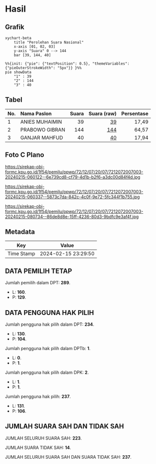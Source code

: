 # Hasil

## Grafik

```mermaid
xychart-beta
    title "Perolehan Suara Nasional"
    x-axis [01, 02, 03]
    y-axis "Suara" 0 --> 144
    bar [39, 144, 40]
```

```mermaid
%%{init: {"pie": {"textPosition": 0.5}, "themeVariables": {"pieOuterStrokeWidth": "5px"}} }%%
pie showData
    "1" : 39
    "2" : 144
    "3" : 40
```

## Tabel

| No. | Nama Paslon    | Suara | Suara (raw) | Persentase |
|:--- |:-------------- | -----:| -----------:| ----------:|
| 1   | ANIES MUHAIMIN | 39    | [39][p-1]   | 17,49      |
| 2   | PRABOWO GIBRAN | 144   | [144][p-2]  | 64,57      |
| 3   | GANJAR MAHFUD  | 40    | [40][p-3]   | 17,94      |


[p-1]: https://github.com/gigit-pemilu/pemilu-2024/blob/main/pilpres/hitung-suara/sub/72-sulawesi-tengah/sub/12-morowali-utara/sub/07-soyo-jaya/sub/2007-bau/sub/003-tps/sub/paslon-1.txt
[p-2]: https://github.com/gigit-pemilu/pemilu-2024/blob/main/pilpres/hitung-suara/sub/72-sulawesi-tengah/sub/12-morowali-utara/sub/07-soyo-jaya/sub/2007-bau/sub/003-tps/sub/paslon-2.txt
[p-3]: https://github.com/gigit-pemilu/pemilu-2024/blob/main/pilpres/hitung-suara/sub/72-sulawesi-tengah/sub/12-morowali-utara/sub/07-soyo-jaya/sub/2007-bau/sub/003-tps/sub/paslon-3.txt

## Foto C Plano

https://sirekap-obj-formc.kpu.go.id/1f54/pemilu/ppwp/72/12/07/20/07/7212072007003-20240215-060122--6e739cd8-cf79-4d1b-b2f6-a3dc00d84f4d.jpg

https://sirekap-obj-formc.kpu.go.id/1f54/pemilu/ppwp/72/12/07/20/07/7212072007003-20240215-060337--5873c7da-842c-4c0f-9e72-5fc344f1b755.jpg

https://sirekap-obj-formc.kpu.go.id/1f54/pemilu/ppwp/72/12/07/20/07/7212072007003-20240215-080734--86de8d8e-15ff-4236-80d3-9bdfc9e3af4f.jpg


## Metadata

| Key        | Value               |
| ---------- | ------------------- |
| Time Stamp | 2024-02-15 23:29:50 |


## DATA PEMILIH TETAP

Jumlah pemilih dalam DPT: **289**.
 * L: **160**.
 * P: **129**.

## DATA PENGGUNA HAK PILIH

Jumlah pengguna hak pilih dalam DPT: **234**.
 * L: **130**.
 * P: **104**.

Jumlah pengguna hak pilih dalam DPTb: **1**.
 * L: **0**.
 * P: **1**.

Jumlah pengguna hak pilih dalam DPK: **2**.
 * L: **1**.
 * P: **1**.

Jumlah pengguna hak pilih: **237**.
 * L: **131**.
 * P: **106**.

## JUMLAH SUARA SAH DAN TIDAK SAH

JUMLAH SELURUH SUARA SAH: **223**.

JUMLAH SUARA TIDAK SAH: **14**.

JUMLAH SELURUH SUARA SAH DAN SUARA TIDAK SAH: **237**.


